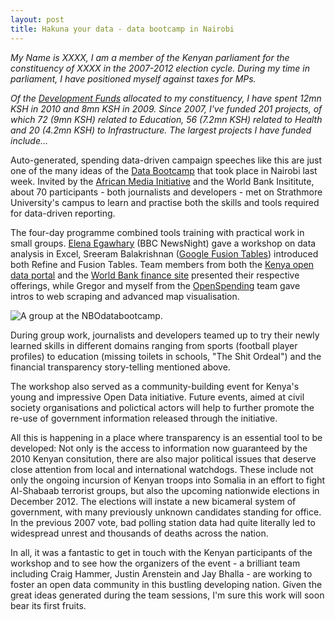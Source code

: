 ```yaml
---
layout: post
title: Hakuna your data - data bootcamp in Nairobi
---
```


*My Name is XXXX, I am a member of the Kenyan parliament for the constituency of XXXX in the 2007-2012 election cycle. During my time in parliament, I have positioned myself against taxes for MPs.*

*Of the [Development Funds](http://openspending.org/ke-cdf) allocated to my constituency, I have spent 12mn KSH in 2010 and 8mn KSH in 2009. Since 2007, I've funded 201 projects, of which 72 (9mn KSH) related to Education, 56 (7.2mn KSH) related to Health and 20 (4.2mn KSH) to Infrastructure. The largest projects I have funded include...*

Auto-generated, spending data-driven campaign speeches like this are
just one of the many ideas of the [Data Bootcamp](http://nairobi.databootcamp.org/) that took place in 
Nairobi last week. Invited by the [African Media Initiative](http://www.africanmediainitiative.org/) and the 
World Bank Insititute, about 70 participants - both journalists and 
developers - met on Strathmore University's campus to learn and 
practise both the skills and tools required for data-driven reporting.

The four-day programme combined tools training with practical work in
small groups. [Elena Egawhary](http://www.tcij.org/about-2/teachers-and-speakers/elena-egawhary) (BBC NewsNight) gave a workshop on data analysis in Excel, 
Sreeram Balakrishnan ([Google Fusion Tables](http://www.google.com/fusiontables/Home/)) introduced both Refine and Fusion Tables. Team members 
from both the [Kenya open data portal](http://opendata.go.ke/) and the [World Bank finance site](http://finances.worldbank.org/) 
presented their respective offerings, while Gregor and myself from the 
[OpenSpending](http://openspending.org/) team gave intros to web scraping and advanced 
map visualisation. 

![A group at the NBOdatabootcamp.](http://farm8.staticflickr.com/7009/6789058651_9a25483ba0.jpg)

During group work, journalists and developers teamed up to try their 
newly learned skills in different domains ranging from sports (football 
player profiles) to education (missing toilets in schools, "The Shit
Ordeal") and the financial transparency story-telling mentioned above.

The workshop also served as a community-building event for Kenya's 
young and impressive Open Data initiative. Future events, aimed at 
civil society organisations and polictical actors will help to further 
promote the re-use of government information released through the 
initiative.

All this is happening in a place where transparency is an essential 
tool to be developed: Not only is the access to information now 
guaranteed by the 2010 Kenyan consitution, there are also major 
political issues that deserve close attention from local and 
international watchdogs. These include not only the ongoing incursion 
of Kenyan troops into Somalia in an effort to fight Al-Shabaab terrorist 
groups, but also the upcoming nationwide elections in December 2012. 
The elections will instate a new bicameral system of government,
with many previously unknown candidates standing for office. In the 
previous 2007 vote, bad polling station data had quite literally 
led to widespread unrest and thousands of deaths across the nation.

In all, it was a fantastic to get in touch with the Kenyan participants
of the workshop and to see how the organizers of the event - a brilliant 
team including Craig Hammer, Justin Arenstein and Jay Bhalla - are working 
to foster an open data community in this bustling developing nation.
Given the great ideas generated during the team sessions, I'm sure this
work will soon bear its first fruits.


